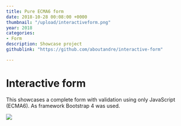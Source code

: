 ```yaml
---
title: Pure ECMA6 form
date: 2018-10-28 00:08:00 +0000
thumbnail: "/upload/interactiveform.png"
year: 2018
categories:
- Form
description: Showcase project
githublink: "https://github.com/aboutandre/interactive-form"

---
```

# Interactive form

This showcases a complete form with validation using only JavaScript (ECMA6).
As framework Bootstrap 4 was used.

![](/upload/interactiveform.png)